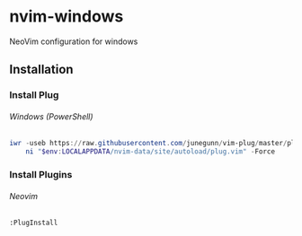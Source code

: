 # nvim-windows
NeoVim configuration for windows
## Installation
### Install Plug
###### Windows (PowerShell)

```powershell
iwr -useb https://raw.githubusercontent.com/junegunn/vim-plug/master/plug.vim |`
    ni "$env:LOCALAPPDATA/nvim-data/site/autoload/plug.vim" -Force
```

### Install Plugins
###### Neovim
```
:PlugInstall
```
